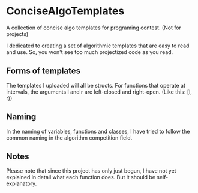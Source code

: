# ConciseAlgoTemplates
A collection of concise algo templates for programing contest. (Not for projects)

I dedicated to creating a set of algorithmic templates that are easy to read and use. So, you won't see too much projectized code as you read.

## Forms of templates

The templates I uploaded will all be structs. For functions that operate at intervals, the arguments l and r are left-closed and right-open. (Like this: [l, r))

## Naming

In the naming of variables, functions and classes, I have tried to follow the common naming in the algorithm competition field.

## Notes

Please note that since this project has only just begun, I have not yet explained in detail what each function does. But it should be self-explanatory.
